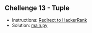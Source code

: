 ## Chellenge 13 - Tuple

- Instructions: [Redirect to HackerRank](https://www.hackerrank.com/challenges/python-lists/problem?isFullScreen=true)
- Solution: [main.py](./main.py)
